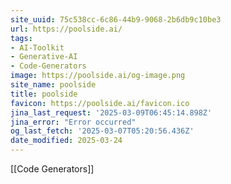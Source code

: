 ```yaml
---
site_uuid: 75c538cc-6c86-44b9-9068-2b6db9c10be3
url: https://poolside.ai/
tags:
- AI-Toolkit
- Generative-AI
- Code-Generators
image: https://poolside.ai/og-image.png
site_name: poolside
title: poolside
favicon: https://poolside.ai/favicon.ico
jina_last_request: '2025-03-09T06:45:14.898Z'
jina_error: "Error occurred"
og_last_fetch: '2025-03-07T05:20:56.436Z'
date_modified: 2025-03-24
---
```



[[Code Generators]]
